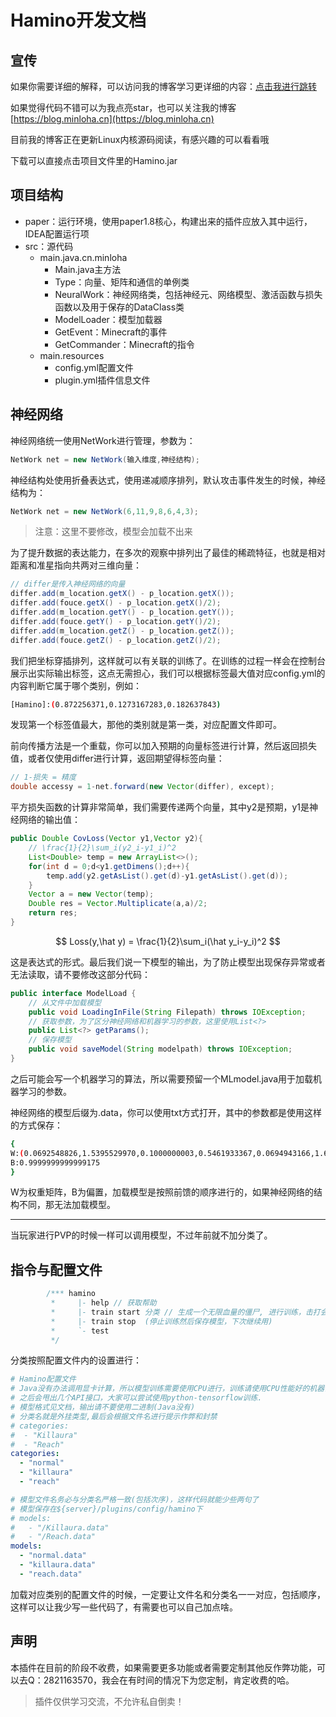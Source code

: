 # Hamino开发文档

## 宣传

如果你需要详细的解释，可以访问我的博客学习更详细的内容：[点击我进行跳转](https://blog.minloha.cn/2023/01/04/%E9%9D%9E%E5%B8%B8%E8%AF%A6%E7%BB%86%E7%9A%84ANN/)

如果觉得代码不错可以为我点亮star，也可以关注我的博客[https://blog.minloha.cn](https://blog.minloha.cn)

目前我的博客正在更新Linux内核源码阅读，有感兴趣的可以看看哦

下载可以直接点击项目文件里的Hamino.jar

## 项目结构

- paper：运行环境，使用paper1.8核心，构建出来的插件应放入其中运行，IDEA配置运行项
- src：源代码
  - main.java.cn.minloha
    - Main.java主方法
    - Type：向量、矩阵和通信的单例类
    - NeuralWork：神经网络类，包括神经元、网络模型、激活函数与损失函数以及用于保存的DataClass类
    - ModelLoader：模型加载器
    - GetEvent：Minecraft的事件
    - GetCommander：Minecraft的指令
  - main.resources
    - config.yml配置文件
    - plugin.yml插件信息文件

## 神经网络

神经网络统一使用NetWork进行管理，参数为：

```java
NetWork net = new NetWork(输入维度,神经结构);
```

神经结构处使用折叠表达式，使用递减顺序排列，默认攻击事件发生的时候，神经结构为：

```java
NetWork net = new NetWork(6,11,9,8,6,4,3);
```

> 注意：这里不要修改，模型会加载不出来

为了提升数据的表达能力，在多次的观察中排列出了最佳的稀疏特征，也就是相对距离和准星指向共两对三维向量：

```java
// differ是传入神经网络的向量
differ.add(m_location.getX() - p_location.getX());
differ.add(fouce.getX() - p_location.getX()/2);
differ.add(m_location.getY() - p_location.getY());
differ.add(fouce.getY() - p_location.getY()/2);
differ.add(m_location.getZ() - p_location.getZ());
differ.add(fouce.getZ() - p_location.getZ()/2);
```

我们把坐标穿插排列，这样就可以有关联的训练了。在训练的过程一样会在控制台展示出实际输出标签，这点无需担心，我们可以根据标签最大值对应config.yml的内容判断它属于哪个类别，例如：

```bash
[Hamino]:(0.872256371,0.1273167283,0.182637843)
```

发现第一个标签值最大，那他的类别就是第一类，对应配置文件即可。

前向传播方法是一个重载，你可以加入预期的向量标签进行计算，然后返回损失值，或者仅使用differ进行计算，返回期望得标签向量：

```java
// 1-损失 = 精度
double accessy = 1-net.forward(new Vector(differ), except);
```

平方损失函数的计算非常简单，我们需要传递两个向量，其中y2是预期，y1是神经网络的输出值：

```java
public Double CovLoss(Vector y1,Vector y2){
    // \frac{1}{2}\sum_i(y2_i-y1_i)^2
    List<Double> temp = new ArrayList<>();
    for(int d = 0;d<y1.getDimens();d++){
        temp.add(y2.getAsList().get(d)-y1.getAsList().get(d));
    }
    Vector a = new Vector(temp);
    Double res = Vector.Multiplicate(a,a)/2;
    return res;
}
```

$$
Loss(y,\hat y) = \frac{1}{2}\sum_i(\hat y_i-y_i)^2
$$

这是表达式的形式。最后我们说一下模型的输出，为了防止模型出现保存异常或者无法读取，请不要修改这部分代码：

```java
public interface ModelLoad {
    // 从文件中加载模型
    public void LoadingInFile(String Filepath) throws IOException;
    // 获取参数，为了区分神经网络和机器学习的参数，这里使用List<?>
    public List<?> getParams();
    // 保存模型
    public void saveModel(String modelpath) throws IOException;
}
```

之后可能会写一个机器学习的算法，所以需要预留一个MLmodel.java用于加载机器学习的参数。

神经网络的模型后缀为.data，你可以使用txt方式打开，其中的参数都是使用这样的方式保存：

```bash
{
W:(0.0692548826,1.5395529970,0.1000000003,0.5461933367,0.0694943166,1.6509559252)
B:0.9999999999999175
}
```

W为权重矩阵，B为偏置，加载模型是按照前馈的顺序进行的，如果神经网络的结构不同，那无法加载模型。

---

当玩家进行PVP的时候一样可以调用模型，不过年前就不加分类了。

## 指令与配置文件

```java
        /*** hamino
         *     |- help // 获取帮助
         *     |- train start 分类 // 生成一个无限血量的僵尸, 进行训练，击打会有提示
         *     |- train stop  (停止训练然后保存模型，下次继续用)
         *     `- test
         */
```

分类按照配置文件内的设置进行：

```yaml
# Hamino配置文件
# Java没有办法调用显卡计算，所以模型训练需要使用CPU进行，训练请使用CPU性能好的机器训练。
# 之后会甩出几个API接口，大家可以尝试使用python-tensorflow训练.
# 模型格式见文档，输出请不要使用二进制(Java没有)
# 分类名就是外挂类型,最后会根据文件名进行提示作弊和封禁
# categories:
#  - "Killaura"
#  - "Reach"
categories:
  - "normal"
  - "killaura"
  - "reach"

# 模型文件名务必与分类名严格一致(包括次序)，这样代码就能少些两句了
# 模型保存在${server}/plugins/config/hamino下
# models:
#   - "/Killaura.data"
#   - "/Reach.data"
models:
  - "normal.data"
  - "killaura.data"
  - "reach.data"
```

加载对应类别的配置文件的时候，一定要让文件名和分类名一一对应，包括顺序，这样可以让我少写一些代码了，有需要也可以自己加点啥。

## 声明

本插件在目前的阶段不收费，如果需要更多功能或者需要定制其他反作弊功能，可以去Q：2821163570，我会在有时间的情况下为您定制，肯定收费的哈。

> 插件仅供学习交流，不允许私自倒卖！
